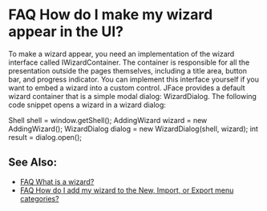 

FAQ How do I make my wizard appear in the UI?
=============================================

To make a wizard appear, you need an implementation of the wizard interface called IWizardContainer. The container is responsible for all the presentation outside the pages themselves, including a title area, button bar, and progress indicator. You can implement this interface yourself if you want to embed a wizard into a custom control. JFace provides a default wizard container that is a simple modal dialog: WizardDialog. The following code snippet opens a wizard in a wizard dialog:

   Shell shell = window.getShell();
   AddingWizard wizard = new AddingWizard();
   WizardDialog dialog = new WizardDialog(shell, wizard);
   int result = dialog.open();

See Also:
---------

*   [FAQ What is a wizard?](./FAQ_What_is_a_wizard.md "FAQ What is a wizard?")
*   [FAQ How do I add my wizard to the New, Import, or Export menu categories?](./FAQ_How_do_I_add_my_wizard_to_the_New,_Import,_or_Export_menu_categories.md "FAQ How do I add my wizard to the New, Import, or Export menu categories?")

